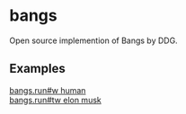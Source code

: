 # bangs
Open source implemention of Bangs by DDG.

## Examples

[bangs.run#w human](https://bangs.run#tw%20elon%20musk%20doge)\
[bangs.run#tw elon musk](https://bangs.run#tw%20elon%20musk%20doge)